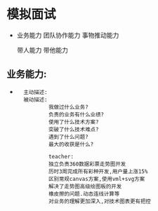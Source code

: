 #   模拟面试

*   业务能力   团队协作能力 事物推动能力

    带人能力    带他能力

##  业务能力:

*       主动描述:
        被动描述:
                我做过什么业务?
                负责的业务有什么业绩?
                使用了什么技术方案?
                突破了什么技术难点?
                遇到了什么问题?
                最大的收获是什么?

                teacher:
                独立负责360数据彩票走势图开发
                历时3周完成所有彩种开发,用户量上涨15%
                区别常规canvas方案,使用vml+svg方案
                解决了走势图高级绘图板的开发
                橡皮擦的问题.动态连线计算等
                对业务的理解更加深入,对技术图表更有把控